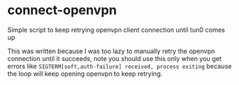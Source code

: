 # connect-openvpn
Simple script to keep retrying openvpn client connection until tun0 comes up

This was written because I was too lazy to manually retry the openvpn connection until it succeeds, note you should use this only when you get errors like `SIGTERM[soft,auth-failure] received, process exiting` because the loop will keep opening openvpn to keep retrying.
